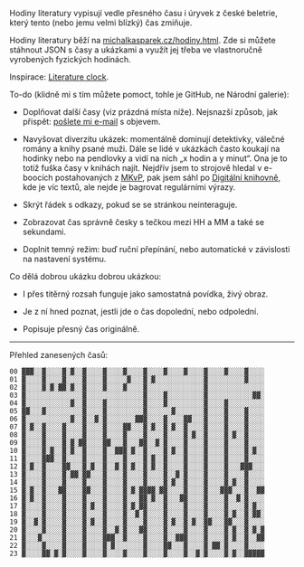 Hodiny literatury vypisují vedle přesného času i úryvek z české beletrie, který tento (nebo jemu velmi blízký) čas zmiňuje.

Hodiny literatury běží na [michalkasparek.cz/hodiny.html](https://michalkasparek.cz/hodiny.html). Zde si můžete stáhnout JSON s časy a ukázkami a využít jej třeba ve vlastnoručně vyrobených fyzických hodinách.

Inspirace: [Literature clock](https://literature-clock.jenevoldsen.com/).

To-do (klidně mi s tím můžete pomoct, tohle je GitHub, ne Národní galerie):

- Doplňovat další časy (viz prázdná místa níže). Nejsnazší způsob, jak přispět: [pošlete mi e-mail](mailto:michal.kasparek@gmail.com) s objevem.

- Navyšovat diverzitu ukázek: momentálně dominují detektivky, válečné romány a knihy psané muži. Dále se lidé v ukázkách často koukají na hodinky nebo na pendlovky a vidí na nich „x hodin a y minut“. Ona je to totiž fuška časy v knihách najít. Nejdřív jsem to strojově hledal v e-boocích postahovaných z [MKvP](https://www.mlp.cz/cz/katalog-on-line/eknihy/), pak jsem sáhl po [Digitální knihovně](https://www.digitalniknihovna.cz/), kde je víc textů, ale nejde je bagrovat regulárními výrazy. 

- Skrýt řádek s odkazy, pokud se se stránkou neinteraguje.

- Zobrazovat čas správně česky s tečkou mezi HH a MM a také se sekundami.

- Doplnit temný režim: buď ruční přepínání, nebo automatické v závislosti na nastavení systému.

Co dělá dobrou ukázku dobrou ukázkou:

- I přes titěrný rozsah funguje jako samostatná povídka, živý obraz.

- Je z ní hned poznat, jestli jde o čas dopolední, nebo odpolední.

- Popisuje přesný čas originálně.

*** 

 Přehled zanesených časů:

~~~
00 ▓▓▓░░▓░░░░▓░▓░░▓░░░░▓░░░░▓░░░░▓░░░░▓░░░░▓░░░░▓░░░░▓░░░░▓░░░░  
01 ▓░░░░▓░░░░▓░░░░▓░░░░▓░░░░░▓░░░▓░▓░░░░░░░░░░░░▓░░░░░░░░░▓░░░░  
02 ▓░░░░▓░▓░▓▓░▓░░▓░░░░▓░░░░▓░░░░▓░░░░░░░░░░░░░░▓░░░░░░░░░░░░░░  
03 ▓░░░░░░░░░░░░░░▓░░░░░░░░░░░░░░▓░░░░▓░░░░░░░░░▓░░░░░░░░░░░▓▓░  
04 ▓░░░░░░░░░░░▓░░▓░░░░▓░░░░░░░░░▓░░░░▓░░░░░░░░░▓░░░░▓░░░░░░░░░  
05 ▓▓░░░▓░░░░░░░░░▓░░░░▓░░░░░░░░░▓░░░░░░▓░░░░░░░▓░░░░▓░░░░▓░░░░  
06 ▓░░░░░░░░░░░▓░░▓░░▓░▓░░░░░░░▓▓▓░░░░▓░░░░▓▓░░░▓░░░░▓░░░░▓░░░░  
07 ▓░▓░░▓░░░░▓░░░░▓░░░░▓░░░░▓▓░░░▓░▓░░▓░▓░░▓░░░░▓░░░░▓░░░░▓░░░░  
08 ▓░░░░▓░░░░▓░░░░▓░░░░▓░░░░▓░░░░▓░░░░▓░░░░▓░▓░░▓░░░░▓░▓░░▓░░░░  
09 ▓░░░░▓░░░░▓░▓░▓▓░░░░▓▓░░░▓░░░▓▓░░▓░▓░░░░▓░░░░▓░░░░▓░░░░▓░░░░  
10 ▓░░░░▓░▓░░▓░▓░░▓░░░░▓░░▓▓▓░▓░░▓░░░░▓░▓░░▓░░░░▓░░░░▓░░░░▓░▓░░  
11 ▓░░░░▓▓▓░░▓░░░░▓░░░░▓░░░░▓░░░░▓░▓░░▓░░░░▓░░░░▓░░░░▓░░░░▓░░░░  
12 ▓░▓░░▓░░░░▓▓░░░▓░▓░░▓░░▓░▓░▓░░▓░▓░░▓░░░░▓░░░░▓░░░░▓░░░▓▓▓░░░  
13 ▓░░░░▓░░░░▓░▓▓░▓▓░░░▓░░░░▓░░░░▓░░░░▓░░▓░▓░░░░▓░░░░▓░░░░▓░░░░  
14 ▓░░░░▓░░░░▓░░░░▓░░░░▓░░░░▓░░░░▓░░░░▓░▓░░▓░░░░▓░░░░▓░▓░░▓░░░░  
15 ▓░▓░░▓░░░▓▓░░░░▓▓░░░▓░░░░▓░▓░▓▓▓▓░▓▓░░░░▓░░░░▓░░░▓▓▓░░░▓░░▓▓  
16 ▓░▓░░▓░░░░▓░░░░▓░░░░▓░░░░▓░░░▓▓░▓░░▓░░░▓▓░░░░▓░░░░▓░░▓░▓░░░░  
17 ▓░░░░▓░░░░▓░░░░▓░▓░░▓░░░░▓░▓░▓▓░░░░▓░░░░▓░░░░▓░░░░▓░░░░▓░▓░░  
18 ▓░░░░▓░░░░▓░░░░▓░░░░▓░░░░▓░░▓░▓░░░░▓░░░░▓░░░░▓░░░░▓░▓░░▓░▓▓░  
19 ▓░░▓░▓░░░░▓░░░░▓░▓░░▓░░░░▓░░░░▓░░░░▓░▓░░▓░▓░░▓▓░░░▓▓░░░▓░░░░  
20 ▓░░░░▓░░░░▓░░░░▓░░░░▓░░▓░▓░░░▓▓░░░░▓░░░░▓░░░░▓░░░░▓░▓░░▓░▓░▓  
21 ▓░░░▓░░░░░▓░░░░▓░░░░▓▓▓░░▓░░░░▓░░░░▓░░▓▓▓░░░░▓░░░░▓░▓░░▓░░▓▓  
22 ▓░░░░▓░░░░▓░░░░▓░░░░▓░▓░░░░░░░▓░░░░▓▓░░░▓░░░░▓░▓▓░▓░░░░▓░░░░  
23 ▓░░░░▓▓░▓░▓░░░░▓░░░░▓░░░░▓░░░░▓░░░░▓░░░░▓░░▓░▓░░░░▓░▓░░▓▓▓▓▓  
~~~